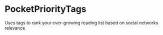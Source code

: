 PocketPriorityTags
==================

Uses tags to rank your ever-growing reading list based on social networks relevance

